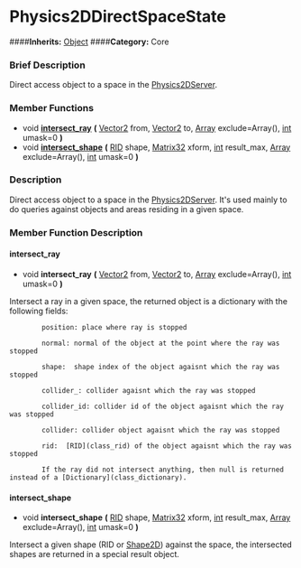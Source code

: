 #  Physics2DDirectSpaceState  
####**Inherits:** [Object](class_object)
####**Category:** Core

###  Brief Description  
Direct access object to a space in the [Physics2DServer](class_physics2dserver).

###  Member Functions 
  * void  **[intersect&#95;ray](#intersect_ray)**  **(** [Vector2](class_vector2) from, [Vector2](class_vector2) to, [Array](class_array) exclude=Array(), [int](class_int) umask=0  **)**
  * void  **[intersect&#95;shape](#intersect_shape)**  **(** [RID](class_rid) shape, [Matrix32](class_matrix32) xform, [int](class_int) result_max, [Array](class_array) exclude=Array(), [int](class_int) umask=0  **)**

###  Description  
Direct access object to a space in the [Physics2DServer](class_physics2dserver). It's used mainly to do queries against objects and areas residing in a given space.

###  Member Function Description  

#### <a name="intersect_ray">intersect_ray</a>
  * void  **intersect&#95;ray**  **(** [Vector2](class_vector2) from, [Vector2](class_vector2) to, [Array](class_array) exclude=Array(), [int](class_int) umask=0  **)**

Intersect a ray in a given space, the returned object is a dictionary with the following fields: 

			position: place where ray is stopped

			normal: normal of the object at the point where the ray was stopped 

			shape:  shape index of the object agaisnt which the ray was stopped

			collider_: collider agaisnt which the ray was stopped

			collider_id: collider id of the object agaisnt which the ray was stopped

			collider: collider object agaisnt which the ray was stopped

			rid:  [RID](class_rid) of the object agaisnt which the ray was stopped

			If the ray did not intersect anything, then null is returned instead of a [Dictionary](class_dictionary).

#### <a name="intersect_shape">intersect_shape</a>
  * void  **intersect&#95;shape**  **(** [RID](class_rid) shape, [Matrix32](class_matrix32) xform, [int](class_int) result_max, [Array](class_array) exclude=Array(), [int](class_int) umask=0  **)**

Intersect a given shape (RID or [Shape2D](class_shape2d)) against the space, the intersected shapes are returned in a special result object.

